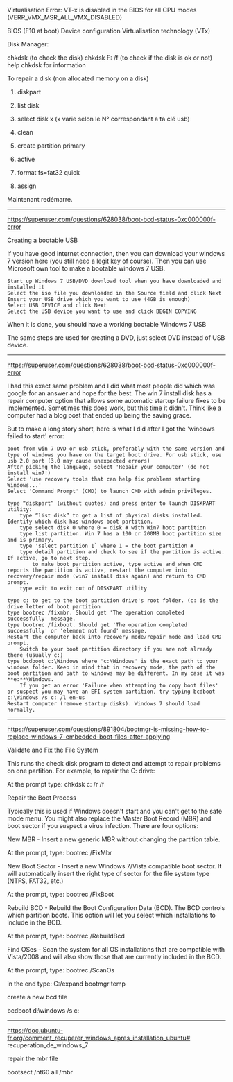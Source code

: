 Virtualisation
Error: VT-x is disabled in the BIOS for all CPU modes (VERR_VMX_MSR_ALL_VMX_DISABLED)

BIOS (F10 at boot)
Device configuration
Virtualisation technology (VTx)

Disk Manager:

chkdsk (to check the disk)
chkdsk F: /f (to check if the disk is ok or not)
help chkdsk for information

To repair a disk (non allocated memory on a disk)

1. diskpart

2. list disk

3. select disk x (x varie selon le N° correspondant a ta clé usb)

4. clean

5. create partition primary

6. active

7. format fs=fat32 quick

8. assign

Maintenant redémarre. 



--------------------------------------------------------------------------------------------------------------

https://superuser.com/questions/628038/boot-bcd-status-0xc000000f-error

Creating a bootable USB

If you have good internet connection, then you can download your windows 7 version here (you still need a legit key of course).
Then you can use Microsoft own tool to make a bootable windows 7 USB.

    Start up Windows 7 USB/DVD download tool when you have downloaded and installed it
    Select the iso file you downloaded in the Source field and click Next
    Insert your USB drive which you want to use (4GB is enough)
    Select USB DEVICE and click Next
    Select the USB device you want to use and click BEGIN COPYING

When it is done, you should have a working bootable Windows 7 USB

The same steps are used for creating a DVD, just select DVD instead of USB device.

---

https://superuser.com/questions/628038/boot-bcd-status-0xc000000f-error


I had this exact same problem and I did what most people did which was google for an answer and hope for the best. The win 7 install disk has a repair computer option that allows some automatic startup failure fixes to be implemented. Sometimes this does work, but this time it didn't. Think like a computer had a blog post that ended up being the saving grace.

But to make a long story short, here is what I did after I got the 'windows failed to start' error:

    boot from win 7 DVD or usb stick, preferably with the same version and type of windows you have on the target boot drive. For usb stick, use usb 2.0 port (3.0 may cause unexpected errors)
    After picking the language, select 'Repair your computer' (do not install win7!)
    Select 'use recovery tools that can help fix problems starting Windows...'
    Select 'Command Prompt' (CMD) to launch CMD with admin privileges.

    type “diskpart” (without quotes) and press enter to launch DISKPART utility:
        type “list disk” to get a list of physical disks installed. Identify which disk has windows boot partition.
        type select disk 0 where 0 = disk # with Win7 boot partition
        type list partition. Win 7 has a 100 or 200MB boot partition size and is primary.
        type 'select partition 1` where 1 = the boot partition #
        type detail partition and check to see if the partition is active. If active, go to next step.
            to make boot partition active, type active and when CMD reports the partition is active, restart the computer into recovery/repair mode (win7 install disk again) and return to CMD prompt.
        type exit to exit out of DISKPART utility

    type c: to get to the boot partition drive's root folder. (c: is the drive letter of boot partition
    type bootrec /fixmbr. Should get 'The operation completed successfully' message.
    type bootrec /fixboot. Should get 'The operation completed successfully' or 'element not found' message.
    Restart the computer back into recovery mode/repair mode and load CMD prompt.
        Switch to your boot partition directory if you are not already there (usually c:)
    type bcdboot c:\Windows where 'c:\Windows' is the exact path to your windows folder. Keep in mind that in recovery mode, the path of the boot partition and path to windows may be different. In my case it was **e:**\Windows.
        If you get an error 'Failure when attempting to copy boot files' or suspect you may have an EFI system partition, try typing bcdboot c:\Windows /s c: /l en-us
    Restart computer (remove startup disks). Windows 7 should load normally.

---
https://superuser.com/questions/891804/bootmgr-is-missing-how-to-replace-windows-7-embedded-boot-files-after-applying


Validate and Fix the File System

This runs the check disk program to detect and attempt to repair problems on one partition. For example, to repair the C: drive:

At the prompt type: chkdsk c: /r /f

Repair the Boot Process

Typically this is used if Windows doesn't start and you can't get to the safe mode menu. You might also replace the Master Boot Record (MBR) and boot sector if you suspect a virus infection. There are four options:

New MBR - Insert a new generic MBR without changing the partition table.

At the prompt, type: bootrec /FixMbr

New Boot Sector - Insert a new Windows 7/Vista compatible boot sector. It will automatically insert the right type of sector for the file system type (NTFS, FAT32, etc.)

At the prompt, type: bootrec /FixBoot

Rebuild BCD - Rebuild the Boot Configuration Data (BCD). The BCD controls which partition boots. This option will let you select which installations to include in the BCD.

At the prompt, type: bootrec /RebuildBcd

Find OSes - Scan the system for all OS installations that are compatible with Vista/2008 and will also show those that are currently included in the BCD.

At the prompt, type: bootrec /ScanOs

in the end type: C:/expand bootmgr temp

create a new bcd file

bcdboot d:\windows /s c:

---
https://doc.ubuntu-fr.org/comment_recuperer_windows_apres_installation_ubuntu#
recuperation_de_windows_7


repair the mbr file

bootsect /nt60 all /mbr
